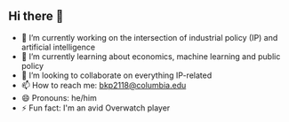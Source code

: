 ## Hi there 👋

- 🔭 I’m currently working on the intersection of industrial policy (IP) and artificial intelligence
- 🌱 I’m currently learning about economics, machine learning and public policy
- 👯 I’m looking to collaborate on everything IP-related
- 📫 How to reach me: bkp2118@columbia.edu 
- 😄 Pronouns: he/him
- ⚡ Fun fact: I'm an avid Overwatch player
